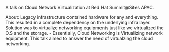 A talk on Cloud Network Virtualization at Red Hat Summit@Sites APAC. 

About: 
Legacy infrastructure contained hardware for any and everything. This resulted in a complete dependency on the underlying infra layer. Solution was to virtualize networking equipments just like we virtualized the O.S and the storage. - Essentially, Cloud Networking is Virtualizing network equipment. This talk aimed to answer the need of virtualzing the cloud networking.
